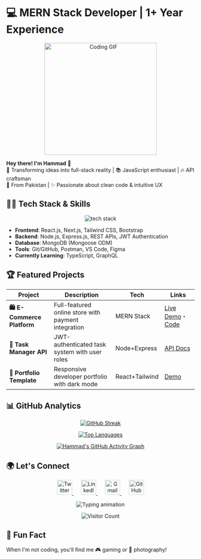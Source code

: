 # 💻 MERN Stack Developer | 1+ Year Experience 

<div align="center">
  <img src="https://media.giphy.com/media/qgQUggAC3Pfv687qPC/giphy.gif" width="300" alt="Coding GIF">
</div>

**Hey there! I'm Hammad** 👋  
🚀 Transforming ideas into full-stack reality | 📚 JavaScript enthusiast | 🔥 API craftsman  
📍 From Pakistan | ✨ Passionate about clean code & intuitive UX  

## 👨‍💻 Tech Stack & Skills

<p align="center">
  <img src="https://skillicons.dev/icons?i=js,ts,react,next,nodejs,mongodb,express,tailwind,bootstrap,git,github,vscode,postman,figma" alt="tech stack" />
</p>

- **Frontend**: React.js, Next.js, Tailwind CSS, Bootstrap
- **Backend**: Node.js, Express.js, REST APIs, JWT Authentication
- **Database**: MongoDB (Mongoose ODM)
- **Tools**: Git/GitHub, Postman, VS Code, Figma
- **Currently Learning**: TypeScript, GraphQL

## 🏆 Featured Projects

| Project | Description | Tech | Links |
|---------|-------------|------|-------|
| **🛍️ E-Commerce Platform** | Full-featured online store with payment integration | MERN Stack | [Live Demo](https://hammad088.netlify.app)・[Code](link) |
| **📝 Task Manager API** | JWT-authenticated task system with user roles | Node+Express | [API Docs](https://hammad088.netlify.app) |
| **🎨 Portfolio Template** | Responsive developer portfolio with dark mode | React+Tailwind | [Demo](https://hammad08.netlify.app) |

## 📊 GitHub Analytics

<div align="center">
  
[![GitHub Streak](https://github-readme-streak-stats.herokuapp.com/?user=CodeWithHammad6&theme=dark)](https://git.io/streak-stats)

[![Top Languages](https://github-readme-stats.vercel.app/api/top-langs/?username=CodeWithHammad6&layout=compact&theme=vision-friendly-dark&hide_border=true&border_radius=10)](https://github.com/CodeWithHammad6)

[![Hammad's GitHub Activity Graph](https://github-readme-activity-graph.vercel.app/graph?username=CodeWithHammad6&theme=react-dark&hide_border=true&area=true)](https://github.com/CodeWithHammad6)

</div>




## 🌍 Let's Connect

<p align="center">
  <!-- Twitter (X) - Modern X icon -->
  <a href="https://x.com/Hammadp508" target="_blank" style="margin: 0 10px;">
    <img src="https://img.icons8.com/fluent/96/000000/twitterx.png" width="40" alt="Twitter" style="transition: all 0.3s; filter: grayscale(30%) brightness(1.1);" onmouseover="this.style.transform='scale(1.2)'; this.style.filter='none'" onmouseout="this.style.transform='scale(1)'; this.style.filter='grayscale(30%) brightness(1.1)'"/>
  </a>
  
  <!-- LinkedIn - Modern gradient -->
  <a href="https://www.linkedin.com/in/hammad-ch-0b242a24b" target="_blank" style="margin: 0 10px;">
    <img src="https://img.icons8.com/color-glass/96/000000/linkedin.png" width="40" alt="LinkedIn" style="transition: all 0.3s; filter: grayscale(30%) brightness(1.1);" onmouseover="this.style.transform='scale(1.2)'; this.style.filter='none'" onmouseout="this.style.transform='scale(1)'; this.style.filter='grayscale(30%) brightness(1.1)'"/>
  </a>
  
  <!-- Gmail - Modern red -->
  <a href="mailto:hammadp5087@gmail.com" target="_blank" style="margin: 0 10px;">
    <img src="https://img.icons8.com/color/96/000000/gmail-new.png" width="40" alt="Gmail" style="transition: all 0.3s; filter: grayscale(30%) brightness(1.1);" onmouseover="this.style.transform='scale(1.2)'; this.style.filter='none'" onmouseout="this.style.transform='scale(1)'; this.style.filter='grayscale(30%) brightness(1.1)'"/>
  </a>
  
  
  <!-- GitHub - Modern cat logo -->
  <a href="https://github.com/CodeWithHammad6" target="_blank" style="margin: 0 10px;">
    <img src="https://img.icons8.com/ios-glyphs/96/000000/github.png" width="40" alt="GitHub" style="transition: all 0.3s; filter: grayscale(30%) brightness(1.1);" onmouseover="this.style.transform='scale(1.2)'; this.style.filter='none'" onmouseout="this.style.transform='scale(1)'; this.style.filter='grayscale(30%) brightness(1.1)'"/>
  </a>
</p>



<!-- Animated divider -->
<p align="center">
  <img src="https://readme-typing-svg.demolab.com?font=Fira+Code&pause=1000&color=22D3EE&center=true&vCenter=true&width=435&lines=Open+to+collaborations+%F0%9F%91%8B;Let's+build+something+awesome+%F0%9F%9A%80" alt="Typing animation" />
</p>


<div align="center">
  
![Visitor Count](https://komarev.com/ghpvc/?username=CodeWithHammad6&color=blueviolet&label=PROFILE+VIEWS&style=flat-square)

</div>

## 🎨 Fun Fact
When I'm not coding, you'll find me 🎮 gaming or 📸 photography!
